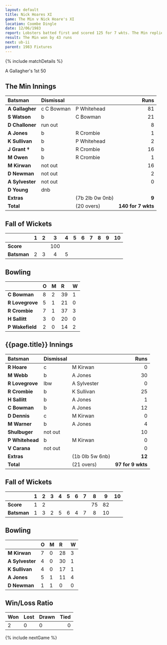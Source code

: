 ```yaml
---
layout: default
title: Nick Hoares XI
game: The Min v Nick Hoare's XI
location: Coombe Dingle
date: 12/06/1983
report: Lobsters batted first and scored 125 for 7 wkts. The Min replied with 97 for 9 wkts (all out)
result: The Min won by 43 runs
next: ub-ii
parent: 1983 Fixtures
---
```


{% include matchDetails %}

A Gallagher's 1st 50

## The Min Innings

| Batsman | Dismissal |  | Runs |
|:---|:---|---|---:|
| **A Gallagher** | c C Bowman | P Whitehead | 81 |
| **S Watson** | b | C Bowman | 21 |
| **D Challoner** | run out | | 8 |
| **A Jones** | b | R Crombie | 1 |
| **K Sullivan** | b | P Whitehead | 2 |
| **J Grant &#8224;** | b | R Crombie | 16 |
| **M Owen** | b | R Crombie | 1 |
| **M Kirwan** | not out | | 16 |
| **D Newman** | not out | | 2 |
| **A Sylvester** | not out | | 0 |
| **D Young** | dnb | | |
| **Extras** | | (7b 2lb 0w 0nb) | **9** |
| **Total** | | (20 overs) | **140 for 7 wkts** |

## Fall of Wickets

| | 1 | 2 | 3 | 4 | 5 | 6 | 7 | 8 | 9 | 10 |
|---|:---:|:---:|:---:|:---:|:---:|:---:|:---:|:---:|:---:|:---:|
| **Score** | | | 100| | | | | | | |
| **Batsman** | 2 | 3 | 4 | 5 | | | | | | |

## Bowling

| | O | M | R | W |
|---|:---|:---|:---|:---|
| **C Bowman** | 8 | 2 | 39 | 1 |
| **R Lovegrove** | 5 | 1 | 21 | 0 |
| **R Crombie** | 7 | 1 | 37 | 3 |
| **H Sallitt** | 3 | 0 | 20 | 0 |
| **P Wakefield** | 2 | 0 | 14 | 2 |

## {{page.title}} Innings

| Batsman | Dismissal |  | Runs |
|:---|:---|---|---:|
| **R Hoare** | c | M Kirwan | 0 |
| **M Webb** | b | A Jones | 30 |
| **R Lovegrove** | lbw | A Sylvester | 0 |
| **R Crombie** | b | K Sullivan | 25 |
| **H Sallitt** | b | A Jones | 1 |
| **C Bowman** | b | A Jones | 12 |
| **D Dennis** | c | M Kirwan | 0 |
| **M Warner** | b | A Jones | 4 |
| **Shulbuger** | not out | | 10 |
| **P Whitehead** | b | M Kirwan | 0 |
| **V Carana** | not out | | 0 |
| **Extras** | | (1b 0lb 5w 6nb) | **12** |
| **Total** | | (21 overs) | **97 for 9 wkts** |

## Fall of Wickets

| | 1 | 2 | 3 | 4 | 5 | 6 | 7 | 8 | 9 | 10 |
|---|:---:|:---:|:---:|:---:|:---:|:---:|:---:|:---:|:---:|:---:|
| **Score** | 1 | 2 | | | | | | 75 | 82 | |
| **Batsman** | 1 | 3 | 2 | 5 | 6 | 4 | 7 | 8 | 10 | |

## Bowling

| | O | M | R | W |
|---|:---|:---|:---|:---|
| **M Kirwan** | 7 | 0 | 28 | 3 |
| **A Sylvester** | 4 | 0 | 30 | 1 |
| **K Sullivan** | 4 | 0 | 17 | 1 |
| **A Jones** | 5 | 1 | 11 | 4 |
| **D Newman** | 1 | 1 | 0 | 0 |

## Win/Loss Ratio

| Won | Lost | Drawn | Tied |
|:---|:---|:---|---:|
| 2 | 0 | 0 | 0 |

{% include nextGame %}